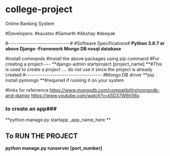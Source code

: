 # college-project
Online Banking System

#Developers:
#kaustav
#Samarth
#Akshay
#deepak

#------------------------------#
#Software Specifications#
**Python 3.8.7 or above
Django -Framework
Mongo DB nosql database**


#install commands
#Install the above packages using pip command
#For creating a project----
**django-admin startproject [project_name]
**#This is used to create a project .... do not use it since the project is already created
#-------------------------------------
#Mongo DB driver
**pip install pymongo
**#required if running it on your system


#links for referrence
https://www.mongodb.com/compatibility/mongodb-and-django
https://www.youtube.com/watch?v=k5D37W6h56o

### to create an app###
**python manage.py startapp _app_name_here
**
## To RUN THE PROJECT ###
**python manage.py runserver [port_number]**
